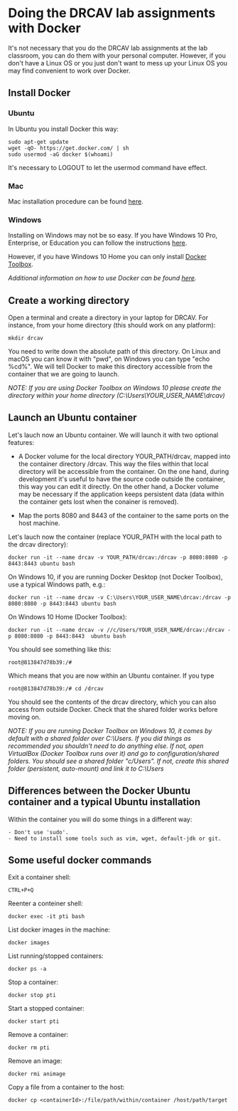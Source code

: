 # Doing the DRCAV lab assignments with Docker

It's not necessary that you do the DRCAV lab assignments at the lab classroom, you can do them with your personal computer. However, if you don't have a Linux OS or you just don't want to mess up your Linux OS you may find convenient to work over Docker. 

## Install Docker

### Ubuntu

In Ubuntu you install Docker this way:

    sudo apt-get update
    wget -qO- https://get.docker.com/ | sh
    sudo usermod -aG docker $(whoami)

It's necessary to LOGOUT to let the usermod command have effect.

### Mac

Mac installation procedure can be found [here](https://docs.docker.com/docker-for-mac/install/). 

### Windows

Installing on Windows may not be so easy. If you have Windows 10 Pro, Enterprise, or Education you can follow the instructions [here](https://docs.docker.com/docker-for-windows/install/). 

However, if you have Windows 10 Home you can only install [Docker Toolbox](https://docs.docker.com/toolbox/toolbox_install_windows/). 

*Additional information on how to use Docker can be found [here](../docker.md).*

## Create a working directory

Open a terminal and create a directory in your laptop for DRCAV. For instance, from your home directory (this should work on any platform):

    mkdir drcav

You need to write down the absolute path of this directory. On Linux and macOS you can know it with "pwd", on Windows you can type "echo %cd%". We will tell Docker to make this directory accessible from the container that we are going to launch. 

*NOTE: If you are using Docker Toolbox on Windows 10 please create the directory within your home directory (C:\Users\YOUR_USER_NAME\drcav)*

## Launch an Ubuntu container

Let's lauch now an Ubuntu container. We will launch it with two optional features:

* A Docker volume for the local directory YOUR_PATH/drcav, mapped into the container directory /drcav. This way the files within that local directory will be accessible from the container. On the one hand, during development it's useful to have the source code outside the container, this way you can edit it directly. On the other hand, a Docker volume may be necessary if the application keeps persistent data (data within the container gets lost when the conainer is removed).

* Map the ports 8080 and 8443 of the container to the same ports on the host machine.

Let's lauch now the container (replace YOUR_PATH with the local path to the drcav directory):

    docker run -it --name drcav -v YOUR_PATH/drcav:/drcav -p 8080:8080 -p 8443:8443 ubuntu bash

On Windows 10, if you are running Docker Desktop (not Docker Toolbox), use a typical Windows path, e.g.:

    docker run -it --name drcav -v C:\Users\YOUR_USER_NAME\drcav:/drcav -p 8080:8080 -p 8443:8443 ubuntu bash

On Windows 10 Home (Docker Toolbox):

    docker run -it --name drcav -v //c/Users/YOUR_USER_NAME/drcav:/drcav -p 8080:8080 -p 8443:8443  ubuntu bash

You should see something like this:

    root@813847d78b39:/#

Which means that you are now within an Ubuntu container. If you type

    root@813847d78b39:/# cd /drcav

You should see the contents of the drcav directory, which you can also access from outside Docker. Check that the shared folder works before moving on.

*NOTE: If you are running Docker Toolbox on Windows 10, it comes by default with a shared folder over C:\Users. If you did things as recommended you shouldn't need to do anything else. If not, open VirtualBox (Docker Toolbox runs over it) and go to configuration/shared folders. You should see a shared folder "c/Users". If not, create this shared folder (persistent, auto-mount) and link it to C:\Users*

## Differences between the Docker Ubuntu container and a typical Ubuntu installation

Within the container you will do some things in a different way:

    - Don't use 'sudo'. 
    - Need to install some tools such as vim, wget, default-jdk or git.

## Some useful docker commands

Exit a container shell:

    CTRL+P+Q

Reenter a conteiner shell:

    docker exec -it pti bash

List docker images in the machine:

    docker images

List running/stopped containers:

    docker ps -a

Stop a container:

    docker stop pti

Start a stopped container:

    docker start pti

Remove a container:

    docker rm pti

Remove an image:

    docker rmi animage

Copy a file from a container to the host:

    docker cp <containerId>:/file/path/within/container /host/path/target
















